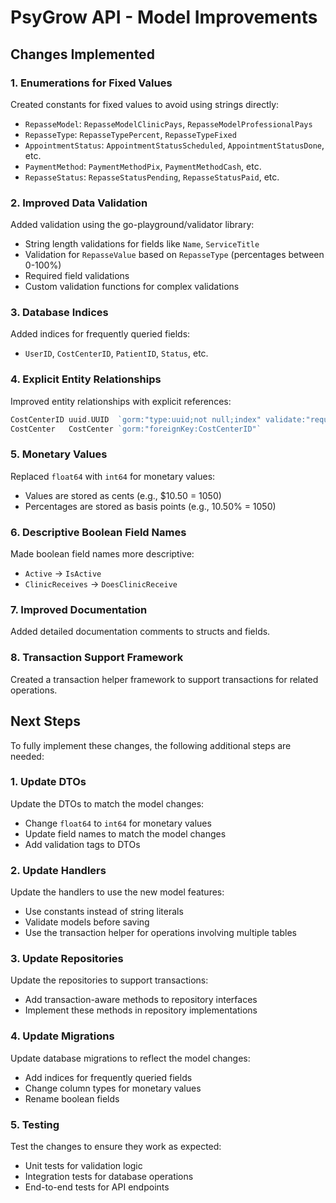 ﻿# PsyGrow API - Model Improvements

## Changes Implemented

### 1. Enumerations for Fixed Values
Created constants for fixed values to avoid using strings directly:
- `RepasseModel`: `RepasseModelClinicPays`, `RepasseModelProfessionalPays`
- `RepasseType`: `RepasseTypePercent`, `RepasseTypeFixed`
- `AppointmentStatus`: `AppointmentStatusScheduled`, `AppointmentStatusDone`, etc.
- `PaymentMethod`: `PaymentMethodPix`, `PaymentMethodCash`, etc.
- `RepasseStatus`: `RepasseStatusPending`, `RepasseStatusPaid`, etc.

### 2. Improved Data Validation
Added validation using the go-playground/validator library:
- String length validations for fields like `Name`, `ServiceTitle`
- Validation for `RepasseValue` based on `RepasseType` (percentages between 0-100%)
- Required field validations
- Custom validation functions for complex validations

### 3. Database Indices
Added indices for frequently queried fields:
- `UserID`, `CostCenterID`, `PatientID`, `Status`, etc.

### 4. Explicit Entity Relationships
Improved entity relationships with explicit references:
```go
CostCenterID uuid.UUID  `gorm:"type:uuid;not null;index" validate:"required"`
CostCenter   CostCenter `gorm:"foreignKey:CostCenterID"`
```

### 5. Monetary Values
Replaced `float64` with `int64` for monetary values:
- Values are stored as cents (e.g., $10.50 = 1050)
- Percentages are stored as basis points (e.g., 10.50% = 1050)

### 6. Descriptive Boolean Field Names
Made boolean field names more descriptive:
- `Active` → `IsActive`
- `ClinicReceives` → `DoesClinicReceive`

### 7. Improved Documentation
Added detailed documentation comments to structs and fields.

### 8. Transaction Support Framework
Created a transaction helper framework to support transactions for related operations.

## Next Steps

To fully implement these changes, the following additional steps are needed:

### 1. Update DTOs
Update the DTOs to match the model changes:
- Change `float64` to `int64` for monetary values
- Update field names to match the model changes
- Add validation tags to DTOs

### 2. Update Handlers
Update the handlers to use the new model features:
- Use constants instead of string literals
- Validate models before saving
- Use the transaction helper for operations involving multiple tables

### 3. Update Repositories
Update the repositories to support transactions:
- Add transaction-aware methods to repository interfaces
- Implement these methods in repository implementations

### 4. Update Migrations
Update database migrations to reflect the model changes:
- Add indices for frequently queried fields
- Change column types for monetary values
- Rename boolean fields

### 5. Testing
Test the changes to ensure they work as expected:
- Unit tests for validation logic
- Integration tests for database operations
- End-to-end tests for API endpoints